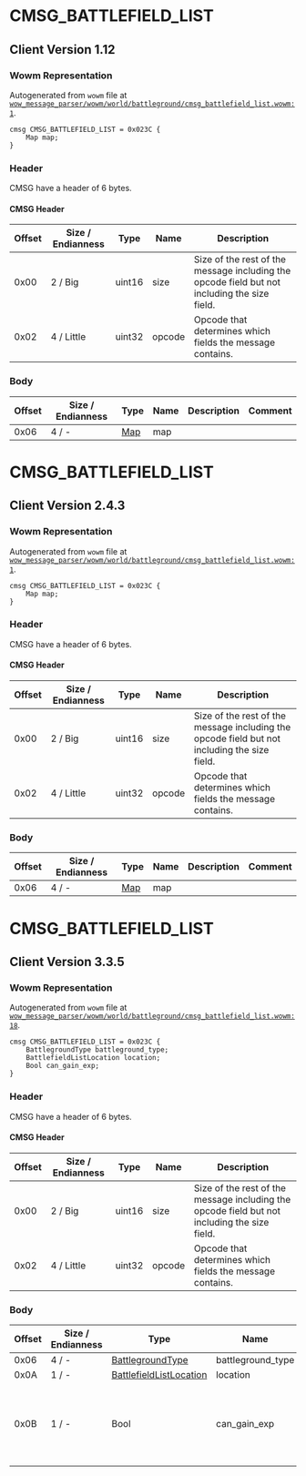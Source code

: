 # CMSG_BATTLEFIELD_LIST

## Client Version 1.12

### Wowm Representation

Autogenerated from `wowm` file at [`wow_message_parser/wowm/world/battleground/cmsg_battlefield_list.wowm:1`](https://github.com/gtker/wow_messages/tree/main/wow_message_parser/wowm/world/battleground/cmsg_battlefield_list.wowm#L1).
```rust,ignore
cmsg CMSG_BATTLEFIELD_LIST = 0x023C {
    Map map;
}
```
### Header

CMSG have a header of 6 bytes.

#### CMSG Header

| Offset | Size / Endianness | Type   | Name   | Description |
| ------ | ----------------- | ------ | ------ | ----------- |
| 0x00   | 2 / Big           | uint16 | size   | Size of the rest of the message including the opcode field but not including the size field.|
| 0x02   | 4 / Little        | uint32 | opcode | Opcode that determines which fields the message contains.|

### Body

| Offset | Size / Endianness | Type | Name | Description | Comment |
| ------ | ----------------- | ---- | ---- | ----------- | ------- |
| 0x06 | 4 / - | [Map](map.md) | map |  |  |

# CMSG_BATTLEFIELD_LIST

## Client Version 2.4.3

### Wowm Representation

Autogenerated from `wowm` file at [`wow_message_parser/wowm/world/battleground/cmsg_battlefield_list.wowm:1`](https://github.com/gtker/wow_messages/tree/main/wow_message_parser/wowm/world/battleground/cmsg_battlefield_list.wowm#L1).
```rust,ignore
cmsg CMSG_BATTLEFIELD_LIST = 0x023C {
    Map map;
}
```
### Header

CMSG have a header of 6 bytes.

#### CMSG Header

| Offset | Size / Endianness | Type   | Name   | Description |
| ------ | ----------------- | ------ | ------ | ----------- |
| 0x00   | 2 / Big           | uint16 | size   | Size of the rest of the message including the opcode field but not including the size field.|
| 0x02   | 4 / Little        | uint32 | opcode | Opcode that determines which fields the message contains.|

### Body

| Offset | Size / Endianness | Type | Name | Description | Comment |
| ------ | ----------------- | ---- | ---- | ----------- | ------- |
| 0x06 | 4 / - | [Map](map.md) | map |  |  |

# CMSG_BATTLEFIELD_LIST

## Client Version 3.3.5

### Wowm Representation

Autogenerated from `wowm` file at [`wow_message_parser/wowm/world/battleground/cmsg_battlefield_list.wowm:18`](https://github.com/gtker/wow_messages/tree/main/wow_message_parser/wowm/world/battleground/cmsg_battlefield_list.wowm#L18).
```rust,ignore
cmsg CMSG_BATTLEFIELD_LIST = 0x023C {
    BattlegroundType battleground_type;
    BattlefieldListLocation location;
    Bool can_gain_exp;
}
```
### Header

CMSG have a header of 6 bytes.

#### CMSG Header

| Offset | Size / Endianness | Type   | Name   | Description |
| ------ | ----------------- | ------ | ------ | ----------- |
| 0x00   | 2 / Big           | uint16 | size   | Size of the rest of the message including the opcode field but not including the size field.|
| 0x02   | 4 / Little        | uint32 | opcode | Opcode that determines which fields the message contains.|

### Body

| Offset | Size / Endianness | Type | Name | Description | Comment |
| ------ | ----------------- | ---- | ---- | ----------- | ------- |
| 0x06 | 4 / - | [BattlegroundType](battlegroundtype.md) | battleground_type |  |  |
| 0x0A | 1 / - | [BattlefieldListLocation](battlefieldlistlocation.md) | location |  |  |
| 0x0B | 1 / - | Bool | can_gain_exp |  | azerothcore: players with locked xp have their own bg queue on retail |

